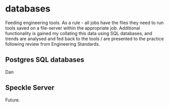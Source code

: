 # databases

Feeding engineering tools. As a rule - all jobs have the files they need to run tools saved on a file-server within the appropriate job. Additional functionality is gained my collating this data using SQL databases, and trends are analysed and fed back to the tools / are presented to the practice following review from Engineering Standards.

## Postgres SQL databases

Dan

## Speckle Server

Future.